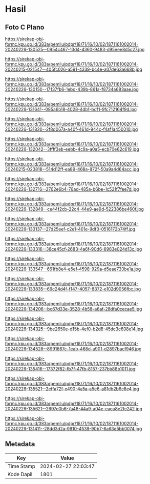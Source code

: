# Hasil

## Foto C Plano

https://sirekap-obj-formc.kpu.go.id/383a/pemilu/pdpr/18/71/16/10/02/1871161002014-20240226-130525--0954c467-13d4-4360-9483-d95eee8d5c27.jpg

https://sirekap-obj-formc.kpu.go.id/383a/pemilu/pdpr/18/71/16/10/02/1871161002014-20240215-021547--405fc026-a591-4339-bc4e-a07de63a668b.jpg

https://sirekap-obj-formc.kpu.go.id/383a/pemilu/pdpr/18/71/16/10/02/1871161002014-20240226-130150--17137fb6-1ebd-439b-861a-f8734a683aae.jpg

https://sirekap-obj-formc.kpu.go.id/383a/pemilu/pdpr/18/71/16/10/02/1871161002014-20240226-131641--085a6b18-4028-4db1-bdf1-9fc712164f9d.jpg

https://sirekap-obj-formc.kpu.go.id/383a/pemilu/pdpr/18/71/16/10/02/1871161002014-20240226-131820--2f8d067a-a40f-461d-944c-f4af1a450010.jpg

https://sirekap-obj-formc.kpu.go.id/383a/pemilu/pdpr/18/71/16/10/02/1871161002014-20240226-132042--3ffff3eb-eebb-4c9a-a0a5-ecb70e62c619.jpg

https://sirekap-obj-formc.kpu.go.id/383a/pemilu/pdpr/18/71/16/10/02/1871161002014-20240215-023818--514d12ff-ea89-468a-872f-50a9a4d64acc.jpg

https://sirekap-obj-formc.kpu.go.id/383a/pemilu/pdpr/18/71/16/10/02/1871161002014-20240226-132716--2762e6b4-76ad-485a-b6be-1c521f7fee7d.jpg

https://sirekap-obj-formc.kpu.go.id/383a/pemilu/pdpr/18/71/16/10/02/1871161002014-20240226-132849--ce44f2cb-22c4-44e9-ae9d-522386be460f.jpg

https://sirekap-obj-formc.kpu.go.id/383a/pemilu/pdpr/18/71/16/10/02/1871161002014-20240226-133137--27d25eef-c2e1-401e-9df3-0516172b74ff.jpg

https://sirekap-obj-formc.kpu.go.id/383a/pemilu/pdpr/18/71/16/10/02/1871161002014-20240226-133316--38ce45cf-2683-4a6f-90d6-8983e024d13c.jpg

https://sirekap-obj-formc.kpu.go.id/383a/pemilu/pdpr/18/71/16/10/02/1871161002014-20240226-133547--661fb8e4-e5ef-4598-929a-d5eae730be1a.jpg

https://sirekap-obj-formc.kpu.go.id/383a/pemilu/pdpr/18/71/16/10/02/1871161002014-20240226-133835--69c24d4f-f147-4057-8372-e102d9056fbc.jpg

https://sirekap-obj-formc.kpu.go.id/383a/pemilu/pdpr/18/71/16/10/02/1871161002014-20240226-134206--bc67d33e-3528-4b58-a6af-28dfa0cecae5.jpg

https://sirekap-obj-formc.kpu.go.id/383a/pemilu/pdpr/18/71/16/10/02/1871161002014-20240226-134325--9be2650e-d15b-4ef0-b2d8-45dc3c608e14.jpg

https://sirekap-obj-formc.kpu.go.id/383a/pemilu/pdpr/18/71/16/10/02/1871161002014-20240226-134528--8991867c-1eab-468d-a901-d2897bacf946.jpg

https://sirekap-obj-formc.kpu.go.id/383a/pemilu/pdpr/18/71/16/10/02/1871161002014-20240226-135416--17372f82-fb7f-47fb-8157-237bb88b1011.jpg

https://sirekap-obj-formc.kpu.go.id/383a/pemilu/pdpr/18/71/16/10/02/1871161002014-20240226-135521--2effa72f-e490-4a5a-a5e6-a81db2b6c8e4.jpg

https://sirekap-obj-formc.kpu.go.id/383a/pemilu/pdpr/18/71/16/10/02/1871161002014-20240226-135621--2697e0b6-7a48-44a9-a04e-eaea8e2fe242.jpg

https://sirekap-obj-formc.kpu.go.id/383a/pemilu/pdpr/18/71/16/10/02/1871161002014-20240226-131411--28dd3d2a-9810-4538-90b7-6a63e5bb0074.jpg


## Metadata

| Key        | Value               |
| ---------- | ------------------- |
| Time Stamp | 2024-02-27 22:03:47 |
| Kode Dapil | 1801                |



